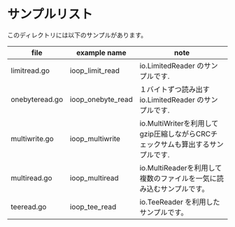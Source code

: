 # サンプルリスト

このディレクトリには以下のサンプルがあります。

| file           | example name      | note                                                                           |
| -------------- | ----------------- | ------------------------------------------------------------------------------ |
| limitread.go   | ioop_limit_read   | io.LimitedReader のサンプルです.                                               |
| onebyteread.go | ioop_onebyte_read | １バイトずつ読み出す io.LimitedReader のサンプルです.                          |
| multiwrite.go  | ioop_multiwrite   | io.MultiWriterを利用してgzip圧縮しながらCRCチェックサムも算出するサンプルです. |
| multiread.go   | ioop_multiread    | io.MultiReaderを利用して複数のファイルを一気に読み込むサンプルです。           |
| teeread.go     | ioop_tee_read     | io.TeeReader を利用したサンプルです。                                          |
